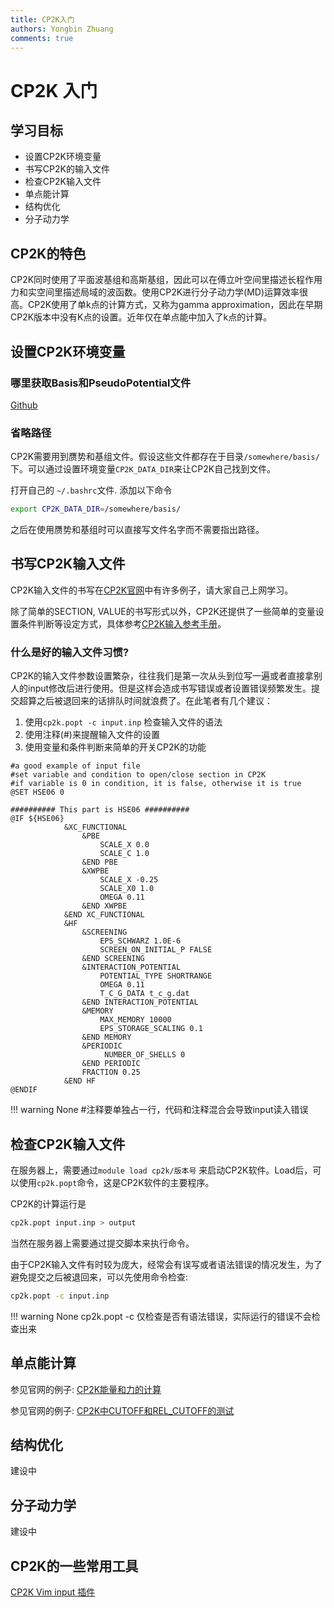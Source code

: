 ```yaml
---
title: CP2K入门
authors: Yongbin Zhuang
comments: true
---
```


# CP2K 入门

## 学习目标

- 设置CP2K环境变量
- 书写CP2K的输入文件
- 检查CP2K输入文件
- 单点能计算
- 结构优化
- 分子动力学

## CP2K的特色

CP2K同时使用了平面波基组和高斯基组，因此可以在傅立叶空间里描述长程作用力和实空间里描述局域的波函数。使用CP2K进行分子动力学(MD)运算效率很高。CP2K使用了单k点的计算方式，又称为gamma approximation，因此在早期CP2K版本中没有K点的设置。近年仅在单点能中加入了k点的计算。

## 设置CP2K环境变量

### 哪里获取Basis和PseudoPotential文件

[Github](https://github.com/CP2K/CP2K/tree/master/data)

### 省略路径

CP2K需要用到赝势和基组文件。假设这些文件都存在于目录`/somewhere/basis/`下。可以通过设置环境变量`CP2K_DATA_DIR`来让CP2K自己找到文件。

打开自己的 `~/.bashrc`文件. 添加以下命令

```bash
export CP2K_DATA_DIR=/somewhere/basis/
```

之后在使用赝势和基组时可以直接写文件名字而不需要指出路径。

## 书写CP2K输入文件

CP2K输入文件的书写在[CP2K官网](https://www.CP2K.org/howto)中有许多例子，请大家自己上网学习。

除了简单的SECTION, VALUE的书写形式以外，CP2K还提供了一些简单的变量设置条件判断等设定方式，具体参考[CP2K输入参考手册](https://manual.CP2K.org/CP2K-6_1-branch/index.html)。

### 什么是好的输入文件习惯?

CP2K的输入文件参数设置繁杂，往往我们是第一次从头到位写一遍或者直接拿别人的input修改后进行使用。但是这样会造成书写错误或者设置错误频繁发生。提交超算之后被退回来的话排队时间就浪费了。在此笔者有几个建议：

1. 使用`cp2k.popt -c input.inp` 检查输入文件的语法
2. 使用注释(#)来提醒输入文件的设置
3. 使用变量和条件判断来简单的开关CP2K的功能

```
#a good example of input file
#set variable and condition to open/close section in CP2K
#if variable is 0 in condition, it is false, otherwise it is true
@SET HSE06 0

########## This part is HSE06 ##########
@IF ${HSE06}
            &XC_FUNCTIONAL
                &PBE
                    SCALE_X 0.0
                    SCALE_C 1.0
                &END PBE
                &XWPBE
                    SCALE_X -0.25
                    SCALE_X0 1.0
                    OMEGA 0.11
                &END XWPBE
            &END XC_FUNCTIONAL
            &HF
                &SCREENING
                    EPS_SCHWARZ 1.0E-6
                    SCREEN_ON_INITIAL_P FALSE
                &END SCREENING
                &INTERACTION_POTENTIAL
                    POTENTIAL_TYPE SHORTRANGE
                    OMEGA 0.11
                    T_C_G_DATA t_c_g.dat
                &END INTERACTION_POTENTIAL
                &MEMORY
                    MAX_MEMORY 10000
                    EPS_STORAGE_SCALING 0.1
                &END MEMORY
                &PERIODIC
                     NUMBER_OF_SHELLS 0
                &END PERIODIC
                FRACTION 0.25
            &END HF
@ENDIF
```

!!! warning None
    #注释要单独占一行，代码和注释混合会导致input读入错误



## 检查CP2K输入文件

在服务器上，需要通过`module load cp2k/版本号` 来启动CP2K软件。Load后，可以使用`cp2k.popt`命令，这是CP2K软件的主要程序。

CP2K的计算运行是

```bash
cp2k.popt input.inp > output
```

当然在服务器上需要通过提交脚本来执行命令。

由于CP2K输入文件有时较为庞大，经常会有误写或者语法错误的情况发生，为了避免提交之后被退回来，可以先使用命令检查:

```bash
cp2k.popt -c input.inp
```

!!! warning None
    cp2k.popt -c 仅检查是否有语法错误，实际运行的错误不会检查出来



## 单点能计算

参见官网的例子: [CP2K能量和力的计算](https://www.cp2k.org/howto:static_calculation)

参见官网的例子: [CP2K中CUTOFF和REL_CUTOFF的测试](https://www.cp2k.org/howto:converging_cutoff)

## 结构优化

建设中



## 分子动力学

建设中

## CP2K的一些常用工具

[CP2K Vim input 插件](https://www.cp2k.org/tools:vim)

